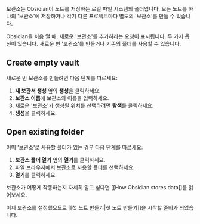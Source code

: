 보관소는 Obsidian이 노트를 저장하는 로컬 파일 시스템의 폴더입니다. 모든 노트를 하나의 '보관소'에 저장하거나 각기 다른 프로젝트마다 별도의 '보관소'를 만들 수 있습니다.

Obsidian을 처음 열 때, 새로운 '보관소'를 추가하라는 요청이 표시됩니다. 두 가지 옵션이 있습니다. 새로운 빈 '보관소'를 만들거나 기존의 폴더를 사용할 수 있습니다.

## Create empty vault

새로운 빈 보관소를 만들려면 다음 단계를 따르세요:

1. **새 보관서 생성** 옆의 **생성**을 클릭하세요.
2. **보관소 이름**에 보관소의 이름을 입력하세요.
3. 새로운 '보관소'가 생성될 위치를 선택하려면 **탐색**를 클릭하세요.
4. **생성**을 클릭하세요.

## Open existing folder

이미 '보관소'로 사용할 폴더가 있는 경우 다음 단계를 따르세요:

1. **보관소 폴더 열기** 옆의 **열기**를 클릭하세요.
2. 파일 브라우저에서 보관소로 사용할 폴더를 선택하세요.
3. **열기**를 클릭하세요.

보관소가 어떻게 작동하는지 자세히 알고 싶다면 [[How Obsidian stores data]]를 읽어보세요.

이제 보관소를 설정했으므로 [[첫 노트 만들기|첫 노트 만들기]]을 시작할 준비가 되었습니다.
